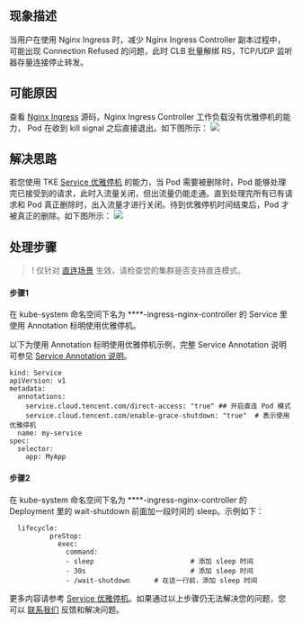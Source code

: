 
## 现象描述

当用户在使用 Nginx Ingress 时，减少 Nginx Ingress Controller 副本过程中，可能出现 Connection Refused 的问题，此时 CLB 批量解绑 RS，TCP/UDP 监听器存量连接停止转发。




## 可能原因

查看 [Nginx Ingress](https://github.com/kubernetes/ingress-nginx/blob/main/cmd/waitshutdown/main.go) 源码，Nginx Ingress Controller 工作负载没有优雅停机的能力， Pod 在收到 kill signal 之后直接退出。如下图所示：
![](https://qcloudimg.tencent-cloud.cn/raw/5f0c9f052d67d6e25d249c0c88a633c6.png)



## 解决思路

若您使用 TKE [Service 优雅停机](https://cloud.tencent.com/document/product/457/60064) 的能力，当 Pod 需要被删除时，Pod 能够处理完已接受到的请求，此时入流量关闭，但出流量仍能走通。直到处理完所有已有请求和 Pod 真正删除时，出入流量才进行关闭。待到优雅停机时间结束后，Pod 才被真正的删除。如下图所示：
![](https://qcloudimg.tencent-cloud.cn/raw/c86a0aab1d6f4d3be656b2267a6678f5.png)





## 处理步骤
>! 仅针对 [直连场景](https://cloud.tencent.com/document/product/457/41897) 生效，请检查您的集群是否支持直连模式。

#### 步骤1
在 kube-system 命名空间下名为 ****-ingress-nginx-controller 的 Service 里使用 Annotation 标明使用优雅停机。

以下为使用 Annotation 标明使用优雅停机示例，完整 Service Annotation 说明可参见 [Service Annotation 说明](https://cloud.tencent.com/document/product/457/51258)。


```
kind: Service
apiVersion: v1
metadata: 
  annotations: 
    service.cloud.tencent.com/direct-access: "true" ## 开启直连 Pod 模式
    service.cloud.tencent.com/enable-grace-shutdown: "true"  # 表示使用优雅停机
  name: my-service
spec: 
  selector: 
    app: MyApp
```


#### 步骤2
在 kube-system 命名空间下名为 ****-ingress-nginx-controller 的 Deployment 里的 wait-shutdown 前面加一段时间的 sleep。示例如下：
```
  lifecycle:
          preStop:
            exec:
              command:
              - sleep                        # 添加 sleep 时间
              - 30s                          # 添加 sleep 时间
              - /wait-shutdown      # 在这一行前，添加 sleep 时间
```

更多内容请参考 [Service 优雅停机](https://cloud.tencent.com/document/product/457/60064)。如果通过以上步骤仍无法解决您的问题，您可以 [联系我们]([https://cloud.tencent.com/online-service?source=PRESALE&from=doc_457](https://cloud.tencent.com/document/product/457/59560)) 反馈和解决问题。
